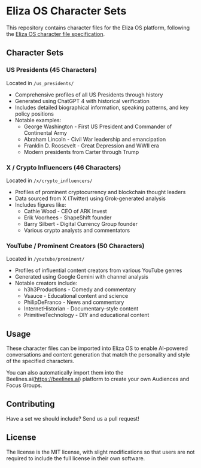 # Eliza OS Character Sets

This repository contains character files for the Eliza OS platform, following the [Eliza OS character file specification](https://github.com/elizaOS/characterfile/tree/main).

## Character Sets

### US Presidents (45 Characters)

Located in `/us_presidents/`

- Comprehensive profiles of all US Presidents through history
- Generated using ChatGPT 4 with historical verification
- Includes detailed biographical information, speaking patterns, and key policy positions
- Notable examples:
  - George Washington - First US President and Commander of Continental Army
  - Abraham Lincoln - Civil War leadership and emancipation
  - Franklin D. Roosevelt - Great Depression and WWII era
  - Modern presidents from Carter through Trump

### X / Crypto Influencers (46 Characters)

Located in `/x/crypto_influencers/`

- Profiles of prominent cryptocurrency and blockchain thought leaders
- Data sourced from X (Twitter) using Grok-generated analysis
- Includes figures like:
  - Cathie Wood - CEO of ARK Invest
  - Erik Voorhees - ShapeShift founder
  - Barry Silbert - Digital Currency Group founder
  - Various crypto analysts and commentators

### YouTube / Prominent Creators (50 Characters)

Located in `/youtube/prominent/`

- Profiles of influential content creators from various YouTube genres
- Generated using Google Gemini with channel analysis
- Notable creators include:
  - h3h3Productions - Comedy and commentary
  - Vsauce - Educational content and science
  - PhilipDeFranco - News and commentary
  - InternetHistorian - Documentary-style content
  - PrimitiveTechnology - DIY and educational content

## Usage

These character files can be imported into Eliza OS to enable AI-powered conversations and content generation that match the personality and style of the specified characters.

You can also automatically import them into the Beelines.ai(https://beelines.ai) platform to create your own Audiences and Focus Groups.

## Contributing

Have a set we should include? Send us a pull request!

## License

The license is the MIT license, with slight modifications so that users are not required to include the full license in their own software.
